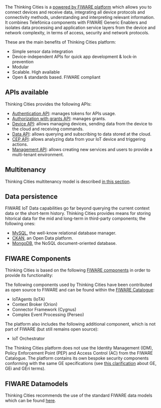 The Thinking Cities is a [powered by FIWARE platform](http://marketplace.fiware.org/pages/solutions/c5940dbbdfbcf694f6cdf6ec)
which allows you to connect devices and receive data, integrating all device protocols
and connectivity methods, understanding and interpreting relevant information.
It combines Telefónica components with FIWARE Generic Enablers and isolates data
processing and application service layers from the device and network complexity,
in terms of access, security and network protocols.

These are the main benefits of Thinking Cities platform:

- Simple sensor data integration
- Device-independent APIs for quick app development & lock-in prevention
- Modular
- Scalable. High available
- Open & standards based. FIWARE compliant

## APIs available

Thinking Cities provides the following APIs:

- [Authentication API](authentication_api.md): manages tokens for APIs usage.
- [Authorization with grants API](authorization_api.md): manages grants.
- [Device API](device_api.md): allows managing devices, sending data from the device to the cloud and receiving commands.
- [Data API](data_api.md): allows querying and subscribing to data stored at the cloud.
- [CEP API](cep_api.md): allows analyzing data from your IoT device and triggering actions.
- [Management API](management_api.md): allows creating new services and users to provide a multi-tenant environment.

## Multitenancy

Thinking Cities multitenancy model is described [in this section](multitenancy.md).

## Data persistence

FIWARE IoT Data capabilities go far beyond querying the current context data or the short-term history. Thinking Cities provides means for storing hitorical data for the mid and long-term in third-party components; the following ones:

- [MySQL](https://www.mysql.com/), the well-know relational database manager.
- [CKAN](http://ckan.org/), an Open Data platform.
- [MongoDB](https://www.mongodb.org/), the NoSQL document-oriented database.

## FIWARE Components

Thinking Cities is based on the following [FIWARE components](walkthrough.md) in order to provide its functionality:

The following components used by Thinking Cities have been contributed as open source to FIWARE and can be found within the [FIWARE Catalogue](https://github.com/Fiware/catalogue/):

- IoTAgents (IoTA)
- Context Broker (Orion)
- Connector Framework (Cygnus)
- Complex Event Processing (Perseo)

The platform also includes the following additional component, which is not part of FIWARE (but still remains open source):

- IoT Orchestrator

The Thinking Cities platform does not use the Identity Management (IDM), Policy Enforcement Point (PEP) and 
Access Control (AC) from the FIWARE Catalogue. The platform contains its own bespoke security components conforming 
with the same GE specifications (see [this clarification](https://ask.fiware.org/question/1/what-is-a-fiware-ge-and-a-gei/) about GE, GEi and GEri terms).

## FIWARE Datamodels

Thinking Cities recommends the use of the standard
FIWARE data models which can be found [here](http://fiware-datamodels.readthedocs.io/en/latest/index.html).

